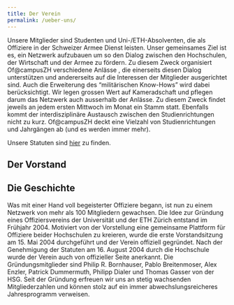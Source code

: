 ```yaml
---
title: Der Verein
permalink: /ueber-uns/
---
```


Unsere Mitglieder sind Studenten und Uni-/ETH-Absolventen, die als Offiziere in der Schweizer Armee Dienst leisten. Unser gemeinsames Ziel ist es, ein Netzwerk aufzubauen um so den Dialog zwischen den Hochschulen, der Wirtschaft und der Armee zu fördern. Zu diesem Zweck organisiert Of@campusZH verschiedene Anlässe , die einerseits diesen Dialog unterstützen und andererseits auf die Interessen der Mitglieder ausgerichtet sind. Auch die Erweiterung des “militärischen Know-Hows” wird dabei berücksichtigt. Wir legen grossen Wert auf Kameradschaft und pflegen darum das Netzwerk auch ausserhalb der Anlässe. Zu diesem Zweck findet jeweils an jedem ersten Mittwoch im Monat ein Stamm statt. Ebenfalls kommt der interdisziplinäre Austausch zwischen den Studienrichtungen nicht zu kurz. Of@campusZH deckt eine Vielzahl von Studienrichtungen und Jahrgängen ab (und es werden immer mehr).

Unsere Statuten sind [hier](statuten.pdf) zu finden.

## Der Vorstand


## Die Geschichte

Was mit einer Hand voll begeisterter Offiziere begann, ist nun zu einem Netzwerk von mehr als 100 Mitgliedern gewachsen.
Die Idee zur Gr&uuml;ndung eines Offiziersvereins der Universit&auml;t und der ETH Z&uuml;rich entstand im Fr&uuml;hjahr 2004.
Motiviert von der Vorstellung eine gemeinsame Plattform f&uuml;r Offiziere beider Hochschulen zu kreieren, wurde die erste Vorstandsitzung am 15. Mai 2004 durchgef&uuml;hrt und der Verein offiziell gegr&uuml;ndet.
Nach der Genehmigung der Statuten am 16. August 2004 durch die Hochschule wurde der Verein auch von offizieller Seite anerkannt.
Die Gr&uuml;ndungsmitglieder sind Philip R. Bornhauser, Pablo Breitenmoser, Alex Enzler, Patrick Dummermuth, Philipp Dialer und Thomas Gasser von der HSG.
Seit der Gr&uuml;ndung erfreuen wir uns an stetig wachsenden Mitgliederzahlen und k&ouml;nnen stolz auf ein immer abwechslungsreicheres Jahresprogramm verweisen.

